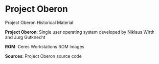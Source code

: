 # Project Oberon

Project Oberon Historical Material

**Project Oberon**: Single user operating system developed by Niklaus Wirth and Jurg Gutknecht

**ROM**: Ceres Workstations ROM Images

**Sources**: Project Oberon source code
